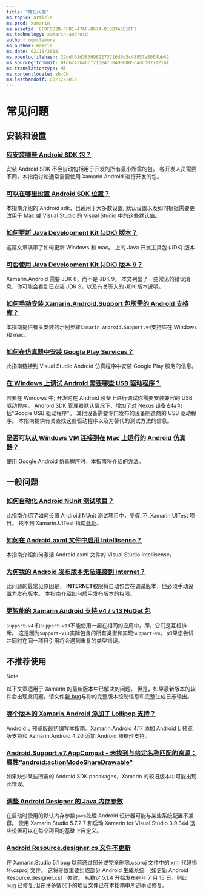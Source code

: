 ```yaml
---
title: "常见问题"
ms.topic: article
ms.prod: xamarin
ms.assetid: 0F0FDD2B-FFB1-476F-B674-81DB3A5E1CF3
ms.technology: xamarin-android
author: mgmclemore
ms.author: mamcle
ms.date: 02/16/2018
ms.openlocfilehash: 22ddf61d3636962273716d8d5c48857e0004bb42
ms.sourcegitcommit: 0fdb243b46cf21be47584900805cadcd077121bf
ms.translationtype: MT
ms.contentlocale: zh-CN
ms.lasthandoff: 03/12/2018
---
```

# <a name="frequently-asked-questions"></a>常见问题

## <a name="installation--setup"></a>安装和设置

### <a name="which-android-sdk-packages-should-i-installinstall-android-sdk-packagesmd"></a>[应安装哪些 Android SDK 包？](install-android-sdk-packages.md)

安装 Android SDK 不会自动包括用于开发的所有最小所需的包。 各开发人员需要不同，本指南讨论通常需要使用 Xamarin.Android 进行开发的包。

### <a name="where-can-i-set-my-android-sdk-locationsandroid-sdk-locationmd"></a>[可以在哪里设置 Android SDK 位置？](android-sdk-location.md)

本指南介绍的 Android sdk，也适用于大多数设置; 默认设置以及如何根据需要更改用于 Mac 或 Visual Studio 的 Visual Studio 中的这些默认值。

### <a name="how-do-i-update-the-java-development-kit-jdk-versionupdate-jdkmd"></a>[如何更新 Java Development Kit (JDK) 版本？](update-jdk.md)

这篇文章演示了如何更新 Windows 和 mac。 上的 Java 开发工具包 (JDK) 版本

### <a name="can-i-use-java-development-kit-jdk-version-9jdk9-errorsmd"></a>[可否使用 Java Development Kit (JDK) 版本 9？](jdk9-errors.md)

Xamarin.Android 需要 JDK 8，而不是 JDK 9。 本文列出了一些常见的错误消息，你可能会看到已安装 JDK 9，以及有关签入的 JDK 版本说明。


### <a name="how-can-i-manually-install-the-android-support-libraries-required-by-the-xamarinandroidsupport-packagesinstall-android-support-librarymd"></a>[如何手动安装 Xamarin.Android.Support 包所需的 Android 支持库？](install-android-support-library.md)

本指南提供有关安装的示例步骤`Xamarin.Android.Support.v4`支持库在 Windows 和 mac。

### <a name="how-do-i-install-google-play-services-in-an-emulatorinstall-gpsmd"></a>[如何在仿真器中安装 Google Play Services？](install-gps.md)

此指南链接到 Visual Studio Android 仿真程序中安装 Google Play 服务的信息。

### <a name="what-usb-drivers-do-i-need-to-debug-android-on-windowsandroid-drivers-debug-windowsmd"></a>[在 Windows 上调试 Android 需要哪些 USB 驱动程序？](android-drivers-debug-windows.md)

若要在 Windows 中; 开发时在 Android 设备上进行调试你需要安装兼容的 USB 驱动程序。 Android SDK 管理器默认情况下，增加了对 Nexus 设备支持包括"Google USB 驱动程序"。
其他设备需要专门发布的设备制造商的 USB 驱动程序。 本指南提供有关查找这些驱动程序以及为替代的测试方法的信息。

### <a name="is-it-possible-to-connect-to-android-emulators-running-on-a-mac-from-a-windows-vmconnect-android-emulator-mac-windowsmd"></a>[是否可以从 Windows VM 连接到在 Mac 上运行的 Android 仿真器？](connect-android-emulator-mac-windows.md)

使用 Google Android 仿真程序时，本指南将介绍的方法。

## <a name="general-questions"></a>一般问题

### <a name="how-do-i-automate-an-android-nunit-test-projectautomate-android-nunit-testmd"></a>[如何自动化 Android NUnit 测试项目？](automate-android-nunit-test.md)

此指南介绍了如何设置 Android NUnit 测试项目中，步骤_不_Xamarin.UITest 项目。 找不到 Xamarin.UITest 指南[此处](https://docs.microsoft.com/appcenter/test-cloud/preparing-for-upload/uitest)。

### <a name="how-do-i-enable-intellisense-in-android-axml-filesenable-axml-intellisensemd"></a>[如何在 Android.axml 文件中启用 Intellisense？](enable-axml-intellisense.md)

本指南介绍如何激活 Android.axml 文件的 Visual Studio Intellisense。

### <a name="why-cant-my-android-release-build-connect-to-the-internetandroid-internetmd"></a>[为何我的 Android 发布版本无法连接到 Internet？](android-internet.md)

此问题的最常见原因是， **INTERNET**权限将自动包含在调试版本，但必须手动设置为发布版本。 本指南介绍如何启用发布版本的权限。

### <a name="smarter-xamarin-android-support-v4--v13-nuget-packagesandroid-support-v4v13-librariesmd"></a>[更智能的 Xamarin Android 支持 v4 / v13 NuGet 包](android-support-v4v13-libraries.md)

`Support-v4` 和`Support-v13`不能使用一起在相同的应用中，即，它们是互相排斥。 这是因为`Support-v13`实际包含的所有类型和实现`Support-v4`。 如果您尝试并同时在同一项目引用将会遇到重复的类型错误。


## <a name="deprecated"></a>不推荐使用

> [!NOTE]
> 以下文章适用于 Xamarin 的最新版本中已解决的问题。 但是，如果最新版本的软件会出现此问题，请文件[新 bug](~/cross-platform/troubleshooting/questions/howto-file-bug.md)与你的完整版本控制信息和完整生成日志输出。

### <a name="what-version-of-xamarinandroid-added-lollipop-supportxa-lollipopmd"></a>[哪个版本的 Xamarin.Android 添加了 Lollipop 支持？](xa-lollipop.md)

Android L 预览版最初编写本指南。Xamarin.Android 4.17 添加 Android L 预览版支持和 Xamarin.Android 4.20 添加 Android 棒糖形支持。

### <a name="androidsupportv7appcompat---no-resource-found-that-matches-the-given-name-attr-androidactionmodesharedrawablemissing-action-mode-share-drawablemd"></a>[Android.Support.v7.AppCompat - 未找到与给定名称匹配的资源：属性“android:actionModeShareDrawable”](missing-action-mode-share-drawable.md)

如果缺少某些所需的 Android SDK pacakages，Xamarin 的较旧版本中可能出现此错误。

### <a name="adjusting-java-memory-parameters-for-the-android-designerandroid-designer-java-memorymd"></a>[调整 Android Designer 的 Java 内存参数](android-designer-java-memory.md)

在启动时使用的默认内存参数`java`处理 Android 设计器可能与某些系统配置不兼容。 使用 Xamarin Studio 5.7.2.7 和启动 Xamarin for Visual Studio 3.9.344 这些设置可以在每个项目的基础上自定义。

### <a name="my-android-resourcedesignercs-file-will-not-updateresource-designer-wont-updatemd"></a>[Android Resource.designer.cs 文件不更新](resource-designer-wont-update.md)

在 Xamarin.Studio 5.1 bug 以前通过部分或完全删除.csproj 文件中的 xml 代码损坏.csproj 文件。 这将导致重要组成部分 Android 生成系统 （如更新 Android Resource.designer.cs） 失败。 从稳定 5.1.4 开始发布在年 7 月 15 日，则此 bug 已修复;但在许多情况下的项目文件已在本指南中所述手动修复。




